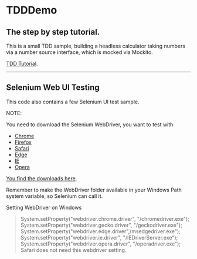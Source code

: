 # TDDDemo
## The step by step tutorial.
This is a small TDD sample, building a headless calculator taking numbers via a number source interface, which is mocked via Mockito.

[TDD Tutorial](doc/TDD-Tutorial.pdf).

---

## Selenium Web UI Testing
This code also contains a few Selenium UI test sample.

NOTE:

You need to download the Selenium WebDriver, you want to test with 
- [Chrome](https://chromedriver.chromium.org/)
- [Firefox](https://firefox-source-docs.mozilla.org/testing/geckodriver/Support.html)
- [Safari](https://developer.apple.com/documentation/webkit/about_webdriver_for_safari)
- [Edge](https://developer.microsoft.com/en-us/microsoft-edge/tools/webdriver/#downloads)
- [IE](https://github.com/SeleniumHQ/selenium/wiki/InternetExplorerDriver#required-configuration)
- [Opera](https://github.com/operasoftware/operachromiumdriver/releases)

[You find the downloads here](https://www.selenium.dev/downloads/).

Remember to make the WebDriver folder available in your Windows Path system variable, so Selenium can call it.

Setting WebDriver on Windows
> System.setProperty("webdriver.chrome.driver", "<folder>/chromedriver.exe");
> System.setProperty("webdriver.gecko.driver", "<folder>/geckodriver.exe");
> System.setProperty("webdriver.edge.driver",<folder>/msedgedriver.exe");
> System.setProperty("webdriver.ie.driver", "<folder>/IEDriverServer.exe");
> System.setProperty("webdriver.opera.driver", "<folder>/operadriver.exe");
Safari does not need this webdriver setting.
